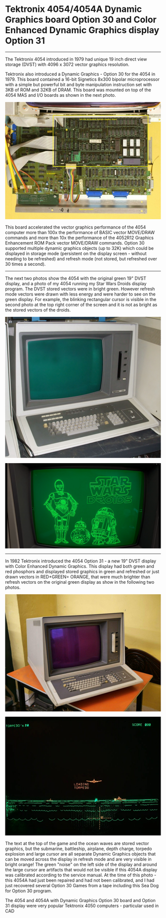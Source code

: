 # Tektronix 4054/4054A Dynamic Graphics board Option 30 and Color Enhanced Dynamic Graphics display Option 31
**************
The Tektronix 4054 introduced in 1979 had unique 19 inch direct view storage (DVST) with 4096 x 3072 vector graphics resolution.

Tektronix also introduced a Dynamic Graphics - Option 30 for the 4054 in 1979.  This board contained a 16-bit Signetics 8x300 bipolar microprocessor with a simple but powerful bit and byte manipulation instruction set with 3KB of ROM and 32KB of DRAM.  This board was mounted on top of the 4054 MAS and I/O boards as shown in the next photo.

![4054 Option 30 board](./4054A%20Refresh%20Graphics%20board%20front%20-%20with%20labels.jpg)

This board accelerated the vector graphics performance of the 4054 computer more than 100x the performance of BASIC vector MOVE/DRAW commands and more than 10x the performance of the 4052R12 Graphics Enhancement ROM Pack vector MOVE/DRAW commands.  Option 30 supported multiple dynamic graphics objects (up to 32K) which could be displayed in storage mode (persistent on the display screen - without needing to be refreshed) and refresh mode (not stored, but refreshed over 30 times a second).
************
The next two photos show the 4054 with the original green 19" DVST display, and a photo of my 4054 running my Star Wars Droids display program.  The DVST stored vectors were in bright green.  However refresh mode vectors were drawn with less energy and were harder to see on the green display.  For example, the blinking rectangular cursor is visible in the second photo at the top right corner of the screen and it is not as bright as the stored vectors of the droids.

![4054 Green DVST display](./tek-4054%20green%20CRT.jpg)

![4054 Star Wars Droids](./4054A%20StarWars%20Droids.png)

****************
In 1982 Tektronix introduced the 4054 Option 31 - a new 19" DVST display with Color Enhanced Dynamic Graphics.  This display had both green and red phosphors and displayed stored graphics in green and refreshed or just drawn vectors in RED+GREEN= ORANGE, that were much brighter than refresh vectors on the original green display as show in the following two photos.

![4054A Option 31 Color Enhanced DVST display](./4054A%20with%20Option%2030%20and%2031%20Refresh%20Graphics.jpg)

![4054A Opt30 and Opt31 Sea Dog Option 30 Game](./Sea%20Dog%20Option%2030%20Game-cropped.jpg)

The text at the top of the game and the ocean waves are stored vector graphics, but the submarine, battleship, airplane, depth charge, torpedo explosion and large cursor are all separate Dynamic Graphics objects that can be moved across the display in refresh mode and are very visible in bright orange!  The green "noise" on the left side of the display and around the large cursor are artifacts that would not be visible if this 4054A display was calibrated according to the service manual.  At the time of this photo - this 4054A had just been repaired and had not been calibrated, and I had just recovered several Option 30 Games from a tape including this Sea Dog for Option 30 program. 

The 4054 and 4054A with Dynamic Graphics Option 30 board and Option 31 display were very popular Tektronix 4050 computers - particular used in CAD
